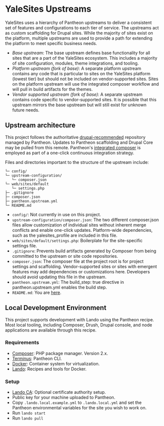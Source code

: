 # YaleSites Upstreams

YaleSites uses a hierarchy of Pantheon upstreams to deliver a consistent set of features and configurations to each tier of service. The upstreams act as custom scaffolding for Drupal sites. While the majority of sites exist on the platform, multiple upstreams are used to provide a path for extending the platform to meet specific business needs.

* *Base upstream*: The base upstream defines base functionality for all sites that are a part of the YaleSites ecosystem. This includes a majority of site configuration, modules, theme integrations, and tooling.
* *Platform upstream (fork of base)*: A separate platform upstream contains any code that is particular to sites on the YaleSites platform (lowest tier) but should not be included on vendor-supported sites. Sites on the platform upstream will use the integrated composer workflow and will pull in build artifacts for the themes.
* *Vendor supported upstream (fork of base)*: A separate upstream contains code specific to vendor-supported sites. It is possible that this upstream mirrors the base upstream but will still exist for unknown future needs.

## Upstream architecture

This project follows the authoritative [drupal-recommended](https://github.com/pantheon-upstreams/drupal-recommended) repository managed by Pantheon. Updates to Pantheon scaffolding and Drupal Core may be pulled from this remote. Pantheon's [integrated composer](https://pantheon.io/docs/integrated-composer) is employed as part of a one-click continuous integration strategy.

Files and directories important to the structure of the upstream include:

```
└─ config/
└─ upstream-configuration/
   └─ composer.json
└─ web/sites/default
   └─ settings.php
├─ .gitignore
├─ composer.json
├─ pantheon.upstream.yml
└─ README.md
```

* `config/`: Not currently in use on this project.
* `upstream-configuration/composer.json`: The two different composer.json files allow customization of individual sites without inherent merge conflicts and enable one-click updates. Platform-wide dependencies, such as the yalesites_profile are included in this file.
* `web/sites/default/settings.php`: Boilerplate for the site-specific settings file.
* `.gitignore`: Prevents build artifacts generated by Composer from being committed to the upstream or site code repositories.
* `composer.json`: The composer file at the project root is for project settings and scaffolding. Vendor-supported sites or sites with emergent features may add dependencies or customizations here. Developers should avoid updating this file in the upstream.
* `pantheon.upstream.yml`: The build_step: true directive in pantheon.upstream.yml enables the build step.
* `README.md`: You are [here](#).

## Local Development Environment

This project supports development with Lando using the Pantheon recipe. Most local tooling, including Composer, Drush, Drupal console, and node applications are available through this recipe.

### Requirements

* [Composer](https://getcomposer.org/download/): PHP package manager. Version 2.x.
* [Terminus](https://pantheon.io/docs/terminus): Pantheon CLI.
* [Docker](https://docs.docker.com/install): Container system for virtualization.
* [Lando](https://docs.lando.dev/basics/installation.html#system-requirements): Recipes and tools for Docker.

### Setup
* [Lando CA](https://docs.devwithlando.io/config/security.html): Optional certificate authority setup.
* Public key for your machine uploaded to Pantheon.
* Copy `.lando.local.example.yml` to `.lando.local.yml` and set the Pantheon environmental variables for the site you wish to work on.
* Run `lando start`
* Run `lando pull`

